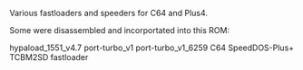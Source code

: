 
Various fastloaders and speeders for C64 and Plus4.

Some were disassembled and incorportated into this ROM:

hypaload_1551_v4.7
port-turbo_v1
port-turbo_v1_6259
C64 SpeedDOS-Plus+
TCBM2SD fastloader
